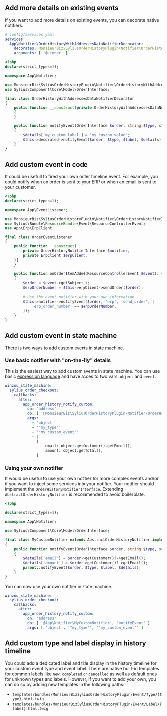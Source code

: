 ## Add more details on existing events

If you want to add more details on existing events, you can decorate native notifiers.

```yaml
# config/services.yaml
services:
  App\Notifier\OrderHistoryWithAddressesDataNotifierDecorator:
    decorates: MonsieurBiz\SyliusOrderHistoryPlugin\Notifier\OrderHistoryWithAddressesDataNotifier
    arguments: [ '@.inner' ]
```

```php
<?php
declare(strict_types=1);

namespace App\Notifier;

use MonsieurBiz\SyliusOrderHistoryPlugin\Notifier\OrderHistoryWithAddressesDataNotifier;
use Sylius\Component\Core\Model\OrderInterface;

final class OrderHistoryWithAddressesDataNotifierDecorator
{
    public function __construct(private OrderHistoryWithAddressesDataNotifier $decorated)
    {
    }

    public function notifyEvent(OrderInterface $order, string $type, string $label, array $details = []): void
    {
        $details['my_custom_label'] = 'my_custom_value';
        $this->decorated->notifyEvent($order, $type, $label, $details);
    }
}
```

## Add custom event in code

It could be usefull to fired your own order timeline event. For example, you could notify when an order is sent to your
ERP or when an email is sent to your customer.

```php
<?php
declare(strict_types=1);

namespace App\EventListener;

use MonsieurBiz\SyliusOrderHistoryPlugin\Notifier\OrderHistoryNotifierInterface;
use Sylius\Bundle\ResourceBundle\Event\ResourceControllerEvent;
use App\Erp\ErpClient;

final class OrderEventListener
{
    public function __construct(
        private OrderHistoryNotifierInterface $notifier,
        private ErpClient $erpClient,
    ){
    }

    public function onOrderItemAdded(ResourceControllerEvent $event): void
    {
        $order = $event->getSubject();
        $erpOrderNumber = $this->erpClient->sendOrder($order);
        
        # Use the event notifier with your own information
        $this->notifier->notifyEvent($order, 'erp', 'send_order', [
            'erp_order_number' => $erpOrderNumber,
        ]);
    }
}
```

## Add custom event in state machine

There is two ways to add custom events in state machine.

### Use basic notifier with "on-the-fly" details

This is the easiest way to add custom events in state machine. You can use
basic [expression language](https://symfony.com/doc/current/reference/formats/expression_language.html)
and have acces to two vars: `object` and `event`.

```yaml
winzou_state_machine:
  sylius_order_checkout:
    callbacks:
      after:
        app_order_history_notify_custom:
          on: 'address'
          do: [ '@MonsieurBiz\SyliusOrderHistoryPlugin\Notifier\OrderHistoryNotifier', 'notifyEvent' ]
          args:
            - 'object'
            - '"my_type"'
            - '"my_custom_event"'
            - |
              {
                  email: object.getCustomer().getEmail(),
                  amount: object.getTotal(),
              }
```

### Using your own notifier

It would be useful to use your own notifier for more complex events and/or if you want to inject some services into your
notifier. Your notifier should implement the `OrderHistoryNotifierInterface`. Extending `AbstractOrderHistoryNotifier`
is recommended to avoid boilerplate.

```php
<?php

declare(strict_types=1);

namespace App\Notifier;

use Sylius\Component\Core\Model\OrderInterface;

final class MyCustomNotifier extends AbstractOrderHistoryNotifier implements OrderHistoryNotifierInterface
{
    public function notifyEvent(OrderInterface $order, string $type, string $label, array $details = []): void
    {
        $details['email'] = $order->getCustomer()?->getEmail();
        $details['amount'] = $order->getCustomer()?->getEmail();
        parent::notifyEvent($order, $type, $label, $details);
    }
}
```

You can now use your own notifier in state machine.

```yaml
winzou_state_machine:
  sylius_order_checkout:
    callbacks:
      after:
        app_order_history_notify_custom:
          on: 'address'
          do: [ '@App\Notifier\MyCustomNotifier', 'notifyEvent' ]
          args: [ 'object', '"my_type"', '"my_custom_event"' ]
```

## Add custom type and label display in history timeline

You could add a dedicated label and title display in the history timeline for your custom event type and event label.
There are native built-in templates for common labels like `new`, `completed` or `cancelled` as well as default ones
for unknown types and labels. However, if you want to add your own, you can do so by adding new templates in the
following paths:

* `templates/bundles/MonsieurBizSyliusOrderHistoryPlugin/Event/Type/{type}.html.twig`
* `templates/bundles/MonsieurBizSyliusOrderHistoryPlugin/Event/Label/{label}.html.twig`
